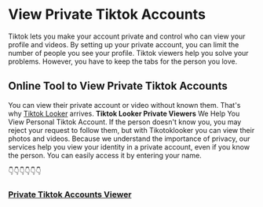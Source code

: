 # View Private Tiktok Accounts
<p>Tiktok lets you make your account private and control who can view your profile and videos. By setting up your private account, you can limit the number of people you see your profile.
Tiktok viewers help you solve your problems. However, you have to keep the tabs for the person you love.</p>
<h2>Online Tool to View Private Tiktok Accounts</h2>
<p>You can view their private account or video without known them. That's why <a href="https://tiktoklooker1.pages.dev" >Tiktok Looker</a> arrives.
<b>Tiktok Looker Private Viewers</b> We Help You View Personal Tiktok Account. If the person doesn't know you, you may reject your request to follow them, but with Tikotoklooker you can view their photos and videos.
Because we understand the importance of privacy, our services help you view your identity in a private account, even if you know the person. You can easily access it by entering your name.</p>
<p>👇👇👇👇👇👇</p>
<h3><a href="https://tiktoklooker1.pages.dev" >Private Tiktok Accounts Viewer</a></h3>
